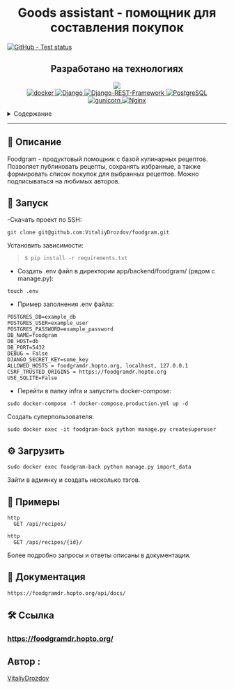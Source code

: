 
<h1 align="center"> Goods assistant - помощник для составления покупок</h1>


<p>
    <a href= "https://github.com/VitaliyDrozdov/foodgram/actions/">
    <img alt="GitHub - Test status" src="https://github.com/VitaliyDrozdov/foodgram/actions/workflows/main.yml/badge.svg">
    </a>
</p>
<h2 align="center">Разработано на технологиях</h2>

<p align="center">
    <a href="https://www.python.org/">
	    <img src="https://img.shields.io/badge/python-3670A0?style=for-the-badge&logo=python&logoColor=ffdd54">
    </a>
    <br>
    <a href="https://www.docker.com/">
	    <img alt="docker" src="https://img.shields.io/badge/docker-%230db7ed.svg?style=for-the-badge&logo=docker&logoColor=white">
     </a>
    <a href="https://www.djangoproject.com/">
        <img alt="Django" src="https://img.shields.io/badge/django-%23092E20.svg?style=for-the-badge&logo=django&logoColor=white">
    </a>
    <a href="https://www.django-rest-framework.org/">
        <img alt="Django-REST-Framework" src="https://img.shields.io/badge/DJANGO-REST-ff1709?style=for-the-badge&logo=django&logoColor=white&color=ff1709&labelColor=gray">
    </a>
    <a href="https://www.postgresql.org/">
        <img alt="PostgreSQL" src="https://img.shields.io/badge/postgres-%23316192.svg?style=for-the-badge&logo=postgresql&logoColor=white">
    </a>
	 <br>
    <a href="https://gunicorn.org/">
        <img alt="gunicorn" src="https://img.shields.io/badge/gunicorn-%298729.svg?style=for-the-badge&logo=gunicorn&logoColor=white">
    </a>
    <a href="https://nginx.org/ru/">
        <img alt="Nginx" src="https://img.shields.io/badge/nginx-%23009639.svg?style=for-the-badge&logo=nginx&logoColor=white">
    </a>
  
</p>

<!-- TABLE OF CONTENTS -->
<details>
  <summary>Содержание</summary>

- [📍 Описание](#-описание)
- [🚀 Запуск проекта](#-запуск)
- [⚙️ Загрузить данные](#️-Загрузить)
- [🤖 Документация](#-Документация)
- [🧪 Примеры запросов](#-Примеры)
- [🛠 Ссылка на сайт](#-Ссылка)
- [📄 Автор](#-автор)
</details>
<hr>  


</p>
<h2 align="center">

## 📍 Описание

</h2>
<p>
    Foodgram - продуктовый помощник с базой кулинарных рецептов. Позволяет публиковать рецепты, сохранять избранные, а также формировать список покупок для выбранных рецептов. Можно подписываться на любимых авторов.
</p>


<h2 align="center">

## 🚀 Запуск

</h2>

<p>
-Скачать проект по SSH:

```text
git clone git@github.com:VitaliyDrozdov/foodgram.git
```

Установить зависимости:
> ```console
> $ pip install -r requirements.txt
> ```

- Создать .env файл в директории app/backend/foodgram/ (рядом с manage.py):

```text
touch .env
```

- Пример заполнения .env файла:

```text
POSTGRES_DB=example_db
POSTGRES_USER=example_user
POSTGRES_PASSWORD=example_password
DB_NAME=foodgram
DB_HOST=db
DB_PORT=5432
DEBUG = False
DJANGO_SECRET_KEY=some_key
ALLOWED_HOSTS = foodgramdr.hopto.org, localhost, 127.0.0.1
CSRF_TRUSTED_ORIGINS = https://foodgramdr.hopto.org
USE_SQLITE=False
```

- Перейти в папку infra и запустить docker-compose:

```text
sudo docker-compose -f docker-compose.production.yml up -d
```

Создать суперпользователя:

```text
sudo docker exec -it foodgram-back python manage.py createsuperuser
```
</p>

## ⚙️ Загрузить

```text
sudo docker exec foodgram-back python manage.py import_data
```
Зайти в админку и создать несколько тэгов.

## 🧪 Примеры

```text
http
  GET /api/recipes/
```
```text
http
  GET /api/recipes/{id}/
```
Более подробно запросы и ответы описаны в документации.

## 🤖 Документация

```text
https://foodgramdr.hopto.org/api/docs/

```
## 🛠 Ссылка
<h3>
    <a href="https://foodgramdr.hopto.org/">https://foodgramdr.hopto.org/</a>
</h3>

## Автор :

[VitaliyDrozdov](https://github.com/VitaliyDrozdov)
